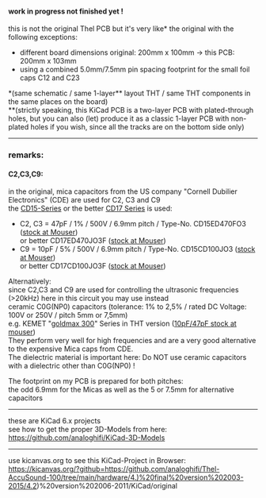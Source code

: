 #### work in progress not finished yet !  

this is not the original Thel PCB but it's very like\* the original with the following exceptions:  
* different board dimensions original: 200mm x 100mm -> this PCB: 200mm x 103mm  
* using a combined 5.0mm/7.5mm pin spacing footprint for the small foil caps C12 and C23  
  
\*(same schematic / same 1-layer\** layout THT / same THT components in the same places on the board)  
\**(strictly speaking, this KiCad PCB is a two-layer PCB with plated-through holes, but you can also (let) produce it as a classic 1-layer PCB with non-plated holes if you wish, since all the tracks are on the bottom side only)  
  
----  

### remarks:  
#### C2,C3,C9: 
in the original, mica capacitors from the US company "Cornell Dubilier Electronics" (CDE) are used for C2, C3 and C9  
the [CD15-Series](https://github.com/analoghifi/capacitors/blob/main/audio%20and%20filter%20capacitors/docs/datasheets/mica%20glimmer/CDE_Silver_Mica_series_STD-DIPPED.pdf) or the better [CD17 Series](https://github.com/analoghifi/capacitors/blob/main/audio%20and%20filter%20capacitors/docs/datasheets/mica%20glimmer/CDE_Series_CD17_CD18_high_frequency.pdf) is used:  
* C2, C3 = 47pF / 1% / 500V / 6.9mm pitch / Type-No. CD15ED470FO3 ([stock at Mouser](https://www2.mouser.com/ProductDetail/Cornell-Dubilier-CDE/CD15ED470FO3?qs=9iVfQKk8ifFmXLRqX5bCNQ%3D%3D))  
or better CD17ED470JO3F ([stock at Mouser](https://www2.mouser.com/ProductDetail/Cornell-Dubilier-CDE/CD17ED470JO3F?qs=nnhpPVbCybXjnSWSlsUlRA%3D%3D))
* C9 = 10pF / 5% / 500V / 6.9mm pitch / Type-No. CD15CD100JO3 ([stock at Mouser](https://www2.mouser.com/ProductDetail/Cornell-Dubilier-CDE/CD15CD100JO3?qs=m9iv7GyUMnFXRIC2%252BbnrrQ%3D%3D))  
or better CD17CD100JO3F ([stock at Mouser](https://www2.mouser.com/ProductDetail/Cornell-Dubilier-CDE/CD17CD100JO3F?qs=PXF%252Blbo4VJ7Sv5GDGZWsoQ%3D%3D))

Alternatively:  
since C2,C3 and C9 are used for controlling the ultrasonic frequencies (>20kHz) here in this circuit you may use instead  
ceramic C0G(NP0) capacitors (tolerance: 1% to 2,5% / rated DC Voltage: 100V or 250V / pitch 5mm or 7,5mm)  
e.g. KEMET "[goldmax 300](https://github.com/analoghifi/capacitors/blob/main/audio%20and%20filter%20capacitors/docs/datasheets/C0G/KEMET_C1049_GOLDMAX_C0G_THT.pdf)" Series in THT version ([10pF/47pF stock at mouser](https://www2.mouser.com/c/passive-components/capacitors/ceramic-capacitors/mlccs-multilayer-ceramic-capacitors/multilayer-ceramic-capacitors-mlcc-leaded/?q=goldmax&capacitance=10%20pF%7C~47%20pF&dielectric=C0G%20%28NP0%29&lead%20spacing=5.08%20mm&tolerance=1%20%25&voltage%20rating%20dc=250%20VDC))  
They perform very well for high frequencies and are a very good alternative to the expensive Mica caps from CDE.  
The dielectric material is important here: Do NOT use ceramic capacitors with a dielectric other than C0G(NP0) !  
  
The footprint on my PCB is prepared for both pitches:  
the odd 6.9mm for the Micas as well as the 5 or 7.5mm for alternative capacitors  
 
----  
  
these are KiCad 6.x projects  
see how to get the proper 3D-Models from here: https://github.com/analoghifi/KiCad-3D-Models  
  
----  
  
use kicanvas.org to see this KiCad-Project in Browser:  
https://kicanvas.org/?github=https://github.com/analoghifi/Thel-AccuSound-100/tree/main/hardware/4.)%20final%20version%202003-2015/4.2)%20version%202006-2011/KiCad/original
